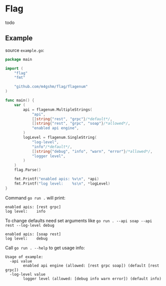 # Flag

todo

## Example

source `example.go`:

``` go
package main

import (
    "flag"
    "fmt"

    "github.com/m4gshm/flag/flagenum"
)

func main() {
    var (
        api = flagenum.MultipleStrings(
            "api",
            []string{"rest", "grpc"}/*default*/,
            []string{"rest", "grpc", "soap"}/*allowed*/,
            "enabled api engine",
        )
        logLevel = flagenum.SingleString(
            "log-level",
            "info"/*default*/,
            []string{"debug", "info", "warn", "error"}/*allowed*/,
            "logger level",
        )
    )
    flag.Parse()

    fmt.Printf("enabled apis: %v\n", *api)
    fmt.Printf("log level:    %s\n", *logLevel)
}
```

Command `go run .` will print:

``` console
enabled apis: [rest grpc]
log level:    info
```

To change defaults need set arguments like
`go run . --api soap --api rest --log-level debug`

``` console
enabled apis: [soap rest]
log level:    debug
```

Call `go run . --help` to get usage info:

``` console
Usage of example:
  -api value
        enabled api engine (allowed: [rest grpc soap]) (default [rest grpc])
  -log-level value
        logger level (allowed: [debug info warn error]) (default info)
```
